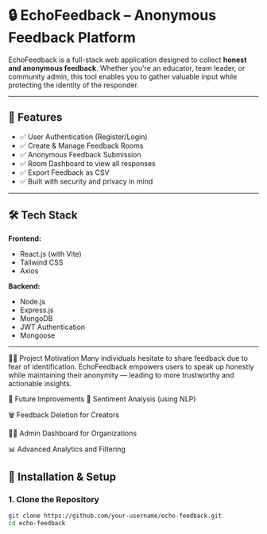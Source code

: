 # 🔒 EchoFeedback – Anonymous Feedback Platform

EchoFeedback is a full-stack web application designed to collect **honest and anonymous feedback**. Whether you're an educator, team leader, or community admin, this tool enables you to gather valuable input while protecting the identity of the responder.

---

## 🚀 Features

- ✅ User Authentication (Register/Login)
- ✅ Create & Manage Feedback Rooms
- ✅ Anonymous Feedback Submission 
- ✅ Room Dashboard to view all responses
- ✅ Export Feedback as CSV
- ✅ Built with security and privacy in mind

---

## 🛠 Tech Stack

**Frontend:**
- React.js (with Vite)
- Tailwind CSS
- Axios

**Backend:**
- Node.js
- Express.js
- MongoDB
- JWT Authentication
- Mongoose

---


🙋‍♂️ Project Motivation
Many individuals hesitate to share feedback due to fear of identification. EchoFeedback empowers users to speak up honestly while maintaining their anonymity — leading to more trustworthy and actionable insights.

📌 Future Improvements
🔄 Sentiment Analysis (using NLP)

🗑️ Feedback Deletion for Creators

👨‍💼 Admin Dashboard for Organizations

📊 Advanced Analytics and Filtering

## 🔧 Installation & Setup

### 1. Clone the Repository

```bash
git clone https://github.com/your-username/echo-feedback.git
cd echo-feedback

